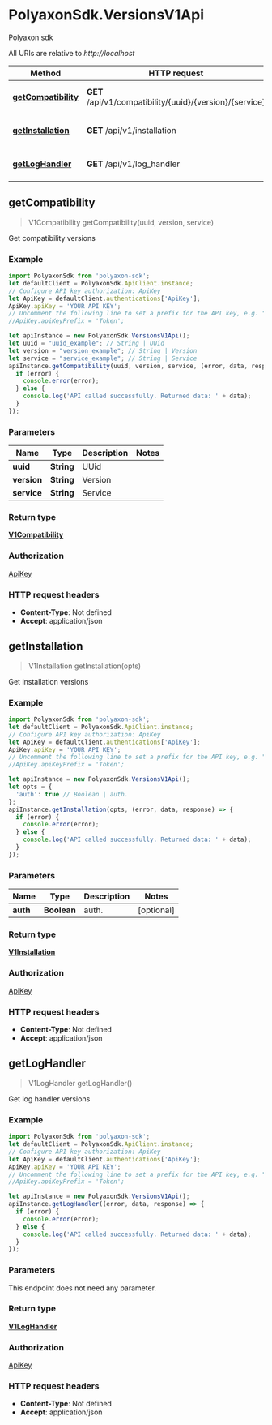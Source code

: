 # PolyaxonSdk.VersionsV1Api

Polyaxon sdk

All URIs are relative to *http://localhost*

Method | HTTP request | Description
------------- | ------------- | -------------
[**getCompatibility**](VersionsV1Api.md#getCompatibility) | **GET** /api/v1/compatibility/{uuid}/{version}/{service} | Get compatibility versions
[**getInstallation**](VersionsV1Api.md#getInstallation) | **GET** /api/v1/installation | Get installation versions
[**getLogHandler**](VersionsV1Api.md#getLogHandler) | **GET** /api/v1/log_handler | Get log handler versions



## getCompatibility

> V1Compatibility getCompatibility(uuid, version, service)

Get compatibility versions

### Example

```javascript
import PolyaxonSdk from 'polyaxon-sdk';
let defaultClient = PolyaxonSdk.ApiClient.instance;
// Configure API key authorization: ApiKey
let ApiKey = defaultClient.authentications['ApiKey'];
ApiKey.apiKey = 'YOUR API KEY';
// Uncomment the following line to set a prefix for the API key, e.g. "Token" (defaults to null)
//ApiKey.apiKeyPrefix = 'Token';

let apiInstance = new PolyaxonSdk.VersionsV1Api();
let uuid = "uuid_example"; // String | UUid
let version = "version_example"; // String | Version
let service = "service_example"; // String | Service
apiInstance.getCompatibility(uuid, version, service, (error, data, response) => {
  if (error) {
    console.error(error);
  } else {
    console.log('API called successfully. Returned data: ' + data);
  }
});
```

### Parameters


Name | Type | Description  | Notes
------------- | ------------- | ------------- | -------------
 **uuid** | **String**| UUid | 
 **version** | **String**| Version | 
 **service** | **String**| Service | 

### Return type

[**V1Compatibility**](V1Compatibility.md)

### Authorization

[ApiKey](../README.md#ApiKey)

### HTTP request headers

- **Content-Type**: Not defined
- **Accept**: application/json


## getInstallation

> V1Installation getInstallation(opts)

Get installation versions

### Example

```javascript
import PolyaxonSdk from 'polyaxon-sdk';
let defaultClient = PolyaxonSdk.ApiClient.instance;
// Configure API key authorization: ApiKey
let ApiKey = defaultClient.authentications['ApiKey'];
ApiKey.apiKey = 'YOUR API KEY';
// Uncomment the following line to set a prefix for the API key, e.g. "Token" (defaults to null)
//ApiKey.apiKeyPrefix = 'Token';

let apiInstance = new PolyaxonSdk.VersionsV1Api();
let opts = {
  'auth': true // Boolean | auth.
};
apiInstance.getInstallation(opts, (error, data, response) => {
  if (error) {
    console.error(error);
  } else {
    console.log('API called successfully. Returned data: ' + data);
  }
});
```

### Parameters


Name | Type | Description  | Notes
------------- | ------------- | ------------- | -------------
 **auth** | **Boolean**| auth. | [optional] 

### Return type

[**V1Installation**](V1Installation.md)

### Authorization

[ApiKey](../README.md#ApiKey)

### HTTP request headers

- **Content-Type**: Not defined
- **Accept**: application/json


## getLogHandler

> V1LogHandler getLogHandler()

Get log handler versions

### Example

```javascript
import PolyaxonSdk from 'polyaxon-sdk';
let defaultClient = PolyaxonSdk.ApiClient.instance;
// Configure API key authorization: ApiKey
let ApiKey = defaultClient.authentications['ApiKey'];
ApiKey.apiKey = 'YOUR API KEY';
// Uncomment the following line to set a prefix for the API key, e.g. "Token" (defaults to null)
//ApiKey.apiKeyPrefix = 'Token';

let apiInstance = new PolyaxonSdk.VersionsV1Api();
apiInstance.getLogHandler((error, data, response) => {
  if (error) {
    console.error(error);
  } else {
    console.log('API called successfully. Returned data: ' + data);
  }
});
```

### Parameters

This endpoint does not need any parameter.

### Return type

[**V1LogHandler**](V1LogHandler.md)

### Authorization

[ApiKey](../README.md#ApiKey)

### HTTP request headers

- **Content-Type**: Not defined
- **Accept**: application/json

